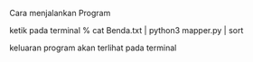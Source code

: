 Cara menjalankan Program

ketik pada terminal % cat Benda.txt | python3 mapper.py | sort

keluaran program akan terlihat pada terminal
